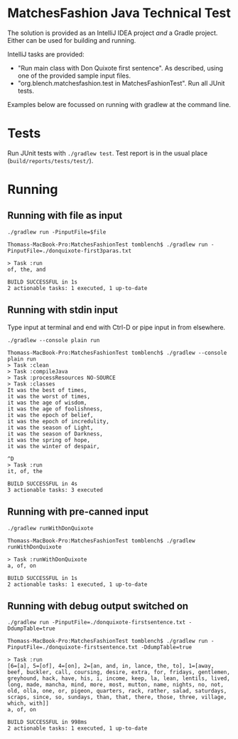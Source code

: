 # MatchesFashion Java Technical Test

The solution is provided as an IntelliJ IDEA project _and_ a Gradle project. Either can be used for building and running.

IntelliJ tasks are provided:
- "Run main class with Don Quixote first sentence". As described, using one of the provided sample input files.
- "org.blench.matchesfashion.test in MatchesFashionTest". Run all JUnit tests.

Examples below are focussed on running with gradlew at the command line.

# Tests

Run JUnit tests with `./gradlew test`. Test report is in the usual place (`build/reports/tests/test/`).

# Running

## Running with file as input

`./gradlew run -PinputFile=$file`

```
Thomass-MacBook-Pro:MatchesFashionTest tomblench$ ./gradlew run -PinputFile=./donquixote-first3paras.txt 

> Task :run
of, the, and

BUILD SUCCESSFUL in 1s
2 actionable tasks: 1 executed, 1 up-to-date
```

## Running with stdin input

Type input at terminal and end with Ctrl-D or pipe input in from elsewhere.

`./gradlew --console plain run`

```
Thomass-MacBook-Pro:MatchesFashionTest tomblench$ ./gradlew --console plain run
> Task :clean
> Task :compileJava
> Task :processResources NO-SOURCE
> Task :classes
It was the best of times,
it was the worst of times,
it was the age of wisdom,
it was the age of foolishness,
it was the epoch of belief,
it was the epoch of incredulity,
it was the season of Light,
it was the season of Darkness,
it was the spring of hope,
it was the winter of despair,

^D
> Task :run
it, of, the

BUILD SUCCESSFUL in 4s
3 actionable tasks: 3 executed
```

## Running with pre-canned input

`./gradlew runWithDonQuixote`

```
Thomass-MacBook-Pro:MatchesFashionTest tomblench$ ./gradlew runWithDonQuixote

> Task :runWithDonQuixote
a, of, on

BUILD SUCCESSFUL in 1s
2 actionable tasks: 1 executed, 1 up-to-date
```

## Running with debug output switched on

`./gradlew run -PinputFile=./donquixote-firstsentence.txt -DdumpTable=true`

```
Thomass-MacBook-Pro:MatchesFashionTest tomblench$ ./gradlew run -PinputFile=./donquixote-firstsentence.txt -DdumpTable=true

> Task :run
[6=[a], 5=[of], 4=[on], 2=[an, and, in, lance, the, to], 1=[away, beef, buckler, call, coursing, desire, extra, for, fridays, gentlemen, greyhound, hack, have, his, i, income, keep, la, lean, lentils, lived, long, made, mancha, mind, more, most, mutton, name, nights, no, not, old, olla, one, or, pigeon, quarters, rack, rather, salad, saturdays, scraps, since, so, sundays, than, that, there, those, three, village, which, with]]
a, of, on

BUILD SUCCESSFUL in 998ms
2 actionable tasks: 1 executed, 1 up-to-date
```
